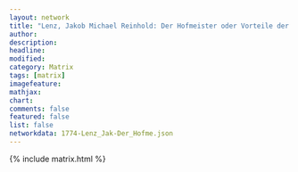 ```yaml
---
layout: network
title: "Lenz, Jakob Michael Reinhold: Der Hofmeister oder Vorteile der Privaterziehung (1774)"
author:
description:
headline:
modified:
category: Matrix
tags: [matrix]
imagefeature: 
mathjax: 
chart: 
comments: false
featured: false
list: false
networkdata: 1774-Lenz_Jak-Der_Hofme.json
---
```

{% include matrix.html %}
